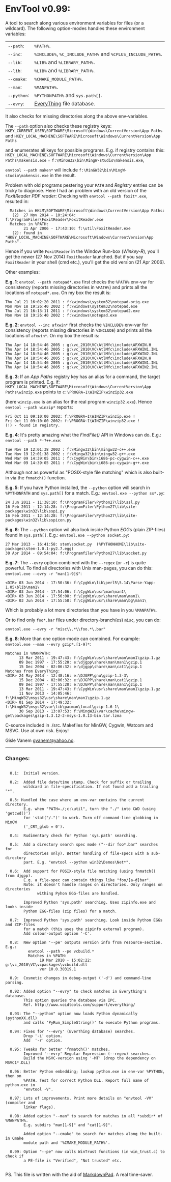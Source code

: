 EnvTool v0.99:
==============

A tool to search along various environment variables for files (or a wildcard). The following option-modes handles
these environment variables:

<table border=0 cellspacing=0>
  <tr>
    <td><tt>--path</tt>:</td> <td><tt>%PATH%</tt>.</td>
  </tr>
  <tr>
    <td><tt>--inc</tt>:</td> <td><tt>%INCLUDE%</tt>, <tt>%C_INCLUDE_PATH%</tt> and <tt>%CPLUS_INCLUDE_PATH%</tt>.</td>
  </tr>
  <tr>
    <td><tt>--lib</tt>:</td> <td><tt>%LIB%</tt> and <tt>%LIBRARY_PATH%.</tt></td>
  </tr>
  <tr>
    <td><tt>--lib</tt>:</td> <td><tt>%LIB%</tt> and <tt>%LIBRARY_PATH%</tt>.</td>
  </tr>
  <tr>
    <td><tt>--cmake</tt>:</td> <td><tt>%CMAKE_MODULE_PATH%</tt>.</td>
  </tr>
  <tr>
    <td><tt>--man</tt>:</td> <td><tt>%MANPATH%</tt>.</td>
  </tr>
  <tr>
    <td><tt>--python</tt>:</td> <td><tt>%PYTHONPATH%</tt> and <tt>sys.path[]</tt>.</td>
  </tr>
  <tr>
    <td><tt>--evry</tt>:</td> <td><a href="http://www.voidtools.com/support/everything/">EveryThing</a> file database.</td>
  </tr>
</table>

It also checks for missing directories along the above env-variables.

The `--path` option also checks these registry keys:
  `HKEY_CURRENT_USER\SOFTWARE\Microsoft\Windows\CurrentVersion\App Paths` and
  `HKEY_LOCAL_MACHINE\SOFTWARE\Microsoft\Windows\CurrentVersion\App Paths`

and enumerates all keys for possible programs. E.g. if registry contains this:
  `HKEY_LOCAL_MACHINE\SOFTWARE\Microsoft\Windows\CurrentVersion\App Paths\makensis.exe` =
   `f:\MinGW32\bin\MingW-studio\makensis.exe`,

`envtool --path maken*` will include `f:\MinGW32\bin\MingW-studio\makensis.exe`
in the result.

Problem with old programs pestering your `PATH` and *Registry* entries can be tricky
to diagnose. Here I had an problem with an old version of the *FoxitReader PDF reader*:
Checking with `envtool --path foxit*.exe`, resulted in:
```
  Matches in HKLM\SOFTWARE\Microsoft\Windows\CurrentVersion\App Paths:
   (2)  27 Nov 2014 - 10:24:04: f:\ProgramFiler\FoxitReader\FoxitReader.exe
  Matches in %PATH:
        21 Apr 2006 - 17:43:10: f:\util\FoxitReader.exe
   (2): found in "HKEY_LOCAL_MACHINE\SOFTWARE\Microsoft\Windows\CurrentVersion\App Paths".
```

Hence if you write `FoxitReader` in the Window Run-box (*Winkey-R*), you'll get the
newer (27 Nov 2014) `FoxitReader` launched. But if you say `FoxitReader` in your shell
(cmd etc.), you'll get the old version (21 Apr 2006).

Other examples:

**E.g. 1**: `envtool --path notepad*.exe` first checks the `%PATH%` env-var
 for consistency (reports missing directories in `%PATH%`) and prints
 all the locations of `notepad*.exe`. On my box the result is:
```
Thu Jul 21 16:02:20 2011 : f:\windows\system32\notepad-orig.exe
Mon Nov 18 19:26:40 2002 : f:\windows\system32\notepad.exe
Thu Jul 21 16:13:11 2011 : f:\windows\system32\notepad2.exe
Mon Nov 18 19:26:40 2002 : f:\windows\notepad.exe
```

**E.g. 2**: `envtool --inc afxwin*` first checks the `%INCLUDE%` env-var
for consistency (reports missing directories in `%INCLUDE`) and prints
all the locations of `afxwin*`. On my box the result is:
```
Thu Apr 14 18:54:46 2005 : g:\vc_2010\VC\AtlMfc\include\AFXWIN.H
Thu Apr 14 18:54:46 2005 : g:\vc_2010\VC\AtlMfc\include\AFXWIN1.INL
Thu Apr 14 18:54:46 2005 : g:\vc_2010\VC\AtlMfc\include\AFXWIN2.INL
Thu Apr 14 18:54:46 2005 : g:\vc_2010\VC\AtlMfc\include\AFXWIN.H
Thu Apr 14 18:54:46 2005 : g:\vc_2010\VC\AtlMfc\include\AFXWIN1.INL
Thu Apr 14 18:54:46 2005 : g:\vc_2010\VC\AtlMfc\include\AFXWIN2.INL
```

**E.g. 3**: If an *App Paths* registry key has an alias for a command, the target
program is printed. E.g. if:
`HKEY_LOCAL_MACHINE\SOFTWARE\Microsoft\Windows\CurrentVersion\App Paths\winzip.exe`
points to `c:\PROGRA~1\WINZIP\winzip32.exe`

(here `winzip.exe` is an alias for the real program `winzip32.exe`). Hence
`envtool --path winzip*` reports:
```
Fri Oct 11 09:10:00 2002: f:\PROGRA~1\WINZIP\winzip.exe !
Fri Oct 11 09:10:00 2002: f:\PROGRA~1\WINZIP\winzip32.exe !
(!) - found in registry.
```

**E.g. 4**: It's pretty amazing what the *FindFile()* API in Windows can do. E.g.:
`envtool --path *-?++.exe`:
```
Tue Nov 19 12:01:38 2002 : f:\Mingw32\bin\mingw32-c++.exe
Tue Nov 19 12:01:38 2002 : f:\Mingw32\bin\mingw32-g++.exe
Wed Mar 09 14:39:05 2011 : f:\CygWin\bin\i686-pc-cygwin-c++.exe
Wed Mar 09 14:39:05 2011 : f:\CygWin\bin\i686-pc-cygwin-g++.exe
```

Although not as powerful as "POSIX-style file matching" which is also built-in
via the `fnmatch()` function.


**E.g. 5**: If you have Python installed, the `--python` option will search in
`%PYTHONPATH` and `sys.path[]` for a match. E.g.:
`envtool.exe --python ss*.py`:
```
24 Jun 2011 - 11:38:10: f:\ProgramFiler\Python27\lib\ssl.py
16 Feb 2011 - 12:14:28: f:\ProgramFiler\Python27\lib\site-packages\win32\lib\sspi.py
16 Feb 2011 - 12:14:28: f:\ProgramFiler\Python27\lib\site-packages\win32\lib\sspicon.py
```

**E.g. 6**: The `--python` option wil also look inside Python *EGG*s (plain ZIP-files) found
in `sys.path[]`. E.g.:
`envtool.exe --python socket.py`:
```
27 Mar 2013 - 16:41:58: stem\socket.py  (%PYTHONHOME\lib\site-packages\stem-1.0.1-py2.7.egg)
30 Apr 2014 - 09:54:04: f:\Programfiler\Python27\lib\socket.py
```

**E.g. 7**: The `--evry` option combined with the `--regex` (or `-r`) is quite powerful. To find
all directories with Unix man-pages, you can do this:
`envtool.exe --evry -r "man[1-9]$"`:
```
<DIR> 03 Jun 2014 - 17:50:36: f:\CygWin\lib\perl5\5.14\Parse-Yapp-1.05\blib\man1\
<DIR> 03 Jun 2014 - 17:54:06: f:\CygWin\usr\man\man1\
<DIR> 03 Jun 2014 - 17:56:08: f:\CygWin\usr\share\man\man1\
<DIR> 03 Jun 2014 - 17:55:58: f:\CygWin\usr\share\man\bg\man1\
```

Which is probably a lot more directories than you have in you `%MANPATH%`.

Or to find only `foo*.bar` files under directory-branch(es) `misc`, you can do:
```
envtool.exe --evry -r "misc\\.*\\foo.*\.bar"
```

**E.g. 8**: More than one option-mode can combined. For example:
`envtool.exe --man --evry gzip*.[1-9]*`:
```
Matches in %MANPATH:
      13 Mar 2011 - 19:47:43: f:\CygWin\usr\share\man\man1\gzip.1.gz
      09 Dec 1997 - 17:55:20: e:\djgpp\share\man\man1\gzip.1
      15 Dec 2004 - 02:06:32: e:\djgpp\share\man\cat1\gzip.1
Matches from EveryThing:
<DIR> 24 May 2014 - 12:48:16: e:\DJGPP\gnu\gzip-1.3-3\
      15 Dec 2004 - 02:06:32: e:\DJGPP\share\man\cat1\gzip.1
      09 Dec 1997 - 17:55:20: e:\DJGPP\share\man\man1\gzip.1
      13 Mar 2011 - 19:47:43: f:\CygWin\usr\share\man\man1\gzip.1.gz
      11 Nov 2013 - 14:05:46: f:\MingW32\msys32\usr\share\man\man1\gzip.1.gz
<DIR> 01 Sep 2014 - 17:49:32: f:\MingW32\msys32\var\lib\pacman\local\gzip-1.6-1\
      30 Sep 2013 - 13:07:53: f:\MingW32\var\cache\mingw-get\packages\gzip-1.3.12-2-msys-1.0.13-bin.tar.lzma
```

C-source included in ./src. Makefiles for MinGW, Cygwin, Watcom and MSVC. Use at own
risk. Enjoy!

  Gisle Vanem <gvanem@yahoo.no>.

-------------------------------------------------------------------

### Changes:
```

  0.1:  Initial version.

  0.2:  Added file date/time stamp. Check for suffix or trailing
        wildcard in file-specification. If not found add a trailing "*".

  0.3: Handled the case where an env-var contains the current directory.
        E.g. when "PATH=./;c:\util", turn the "./" into CWD (using 'getcwd()')
        for 'stat("/.")' to work. Turn off command-line globbing in MinGW
        ('_CRT_glob = 0').

  0.4:  Rudimentary check for Python 'sys.path' searching.

  0.5:  Add a directory search spec mode ("--dir foo*.bar" searches for
        directories only). Better handling of file-specs with a sub-directory
        part. E.g. "envtool --python win32\Demos\Net*".

  0.6:  Add support for POSIX-style file matching (using fnmatch() from djgpp).
        E.g. a file-spec can contain things like "foo/[a-d]bar".
        Note: it doesn't handle ranges on directories. Only ranges on directories
              withing Pyhon EGG-files are handled.

        Improved Python 'sys.path' searching. Uses zipinfo.exe and looks inside
        Python EGG-files (zip files) for a match.

  0.7:  Improved Python 'sys.path' searching. Look inside Python EGGs and ZIP-files
        for a match (this uses the zipinfo external program).
        Add colour-output option '-C'.

  0.8:  New option '--pe' outputs version info from resource-section. E.g.:
          envtool --path --pe vcbuild.*
          Matches in %PATH:
               19 Mar 2010 - 15:02:22: g:\vc_2010\VC\vcpackages\vcbuild.dll
               ver 10.0.30319.1

  0.9:  Cosmetic changes in debug-output ('-d') and command-line parsing.

  0.92: Added option "--evry" to check matches in Everything's database.
        This option queries the database via IPC.
        Ref. http://www.voidtools.com/support/everything/

  0.93: The "--python" option now loads Python dynamically (pythonXX.dll)
        and calls 'PyRun_SimpleString()' to execute Python programs.

  0.94: Fixes for '--evry' (EverThing database) searches.
        Drop '-i' option.
        Add  '-r' option.

  0.95: Tweaks for better 'fnmatch()' matches.
        Improved '--evry' Regular Expression (--regex) searches.
        Build the MSVC-version using '-MT' (drop the dependency on MSVC1*.DLL)

  0.96: Better Python embedding; lookup python.exe in env-var %PYTHON, then on
        %PATH. Test for correct Python DLL. Report full name of python.exe in
        "envtool -V".

  0.97: Lots of improvements. Print more details on "envtool -VV" (compiler and
        linker flags).

  0.98: Added option "--man" to search for matches in all *subdir* of %MANPATH%.
        E.g. subdirs "man[1-9]" and "cat[1-9]".

        Added option "--cmake" to search for matches along the built-in Cmake
        module path and '%CMAKE_MODULE_PATH%'.

  0.99: Option "--pe" now calls WinTrust functions (in win_trust.c) to check if
        a PE-file is "Verified", "Not trusted" etc.


```

PS. This file is written with the aid of [MarkdownPad](http://www.markdownpad.com/).
A real time-saver.
